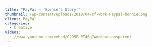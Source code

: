 ```yaml
---
title: "PayPal – ‘Bonnie’s Story’"
thumbnail: /wp-content/uploads/2018/04/sf-work-Paypal-bonnie.png
client: PayPal
categories:
  - Creative
videos:
  - //www.youtube.com/embed/G295ELPT46g?wmode=transparent
---
```


